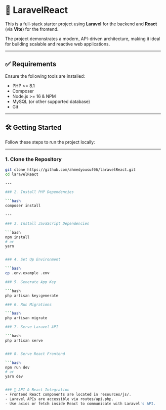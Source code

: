# 🚀 LaravelReact

This is a full-stack starter project using **Laravel** for the backend and **React** (via **Vite**) for the frontend.

The project demonstrates a modern, API-driven architecture, making it ideal for building scalable and reactive web applications.

---

## ✅ Requirements

Ensure the following tools are installed:

- PHP >= 8.1
- Composer
- Node.js >= 16 & NPM
- MySQL (or other supported database)
- Git

---

## 🛠️ Getting Started

Follow these steps to run the project locally:

---

### 1. Clone the Repository

```bash
git clone https://github.com/ahmedyousuf06/laravelReact.git
cd laravelReact

---

### 2. Install PHP Dependencies

```bash
composer install

---

### 3. Install JavaScript Dependencies

```bash
npm install
# or
yarn


### 4. Set Up Environment

```bash
cp .env.example .env

### 5. Generate App Key

```bash
php artisan key:generate

### 6. Run Migrations

```bash
php artisan migrate

### 7. Serve Laravel API

```bash
php artisan serve


### 8. Serve React Frontend

```bash
npm run dev
# or
yarn dev


### 🔗 API & React Integration
- Frontend React components are located in resources/js/.
- Laravel APIs are accessible via routes/api.php.
- Use axios or fetch inside React to communicate with Laravel's API.




